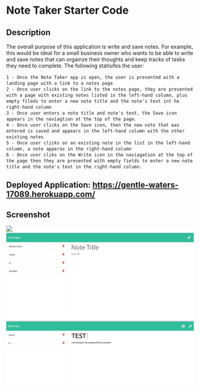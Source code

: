# Note Taker Starter Code

## Description

The overall purpose of this application is write and save notes.
For example, this would be ideal for a small business owner who wants to be able to write and save notes that can orgainze their thoughts and keep tracks of tasks they need to complete.
The following statisifes the user:

    1 - Once the Note Taker app is open, the user is presented with a landing page with a link to a notes page
    2 - Once user clicks on the link to the notes page, they are presented with a page with existing notes listed in the left-hand column, plus empty fileds to enter a new note title and the note's text int he right-hand column
    3 - Once user enters a note title and note's text, the Save icon appears in the naviagtion at the top of the page.
    4 - Once user clicks on the Save icon, then the new note that was entered is saved and appears in the left-hand column with the other existing notes
    5 - Once user clicks on an existing note in the list in the left-hand column, a note apperas in the right-hand column
    6 - Once user cliks on the Write icon in the naviagation at the top of the page then they are presented with empty fields to enter a new note title and the note's text in the right-hand column.

## Deployed Application: https://gentle-waters-17089.herokuapp.com/

## Screenshot
<img src ="/assets/img/Screen%20Shot%201.png">
<img src ="https://github.com/AnjinIsmail/note-taker/blob/main/public/assets/img/Screen%20Shot%202.png">
<img src ="https://github.com/AnjinIsmail/note-taker/blob/main/public/assets/img/Screen%20Shot%203.png">
